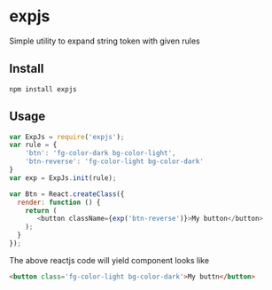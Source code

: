 expjs
========

Simple utility to expand string token with given rules

## Install


`npm install expjs`


## Usage

```javascript
var ExpJs = require('expjs');
var rule = {
    'btn': 'fg-color-dark bg-color-light',
    'btn-reverse': 'fg-color-light bg-color-dark' 
}
var exp = ExpJs.init(rule);

var Btn = React.createClass({
  render: function () {
    return (
       <button className={exp('btn-reverse')}>My button</button>
    );
  }
});
```

The above reactjs code will yield component looks like 

```html
<button class='fg-color-light bg-color-dark'>My buttn</button>
```

